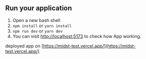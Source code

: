 ## Run your application

1. Open a new bash shell
2. `npm install` or `yarn install`
3. `npm run dev` or `yarn dev`
4. You can visit [http://localhost:5173](http://localhost:5173) to check how App working.

deployed app on [https://midst-test.vercel.app/](https://midst-test.vercel.app/)
